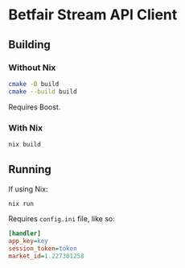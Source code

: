 # Betfair Stream API Client

## Building

### Without Nix

```bash
cmake -B build
cmake --build build
```

Requires Boost.

### With Nix

```bash
nix build
```

## Running

If using Nix:

```bash
nix run
```

Requires `config.ini` file, like so:

```ini
[handler]
app_key=key
session_token=token
market_id=1.227301258
```
